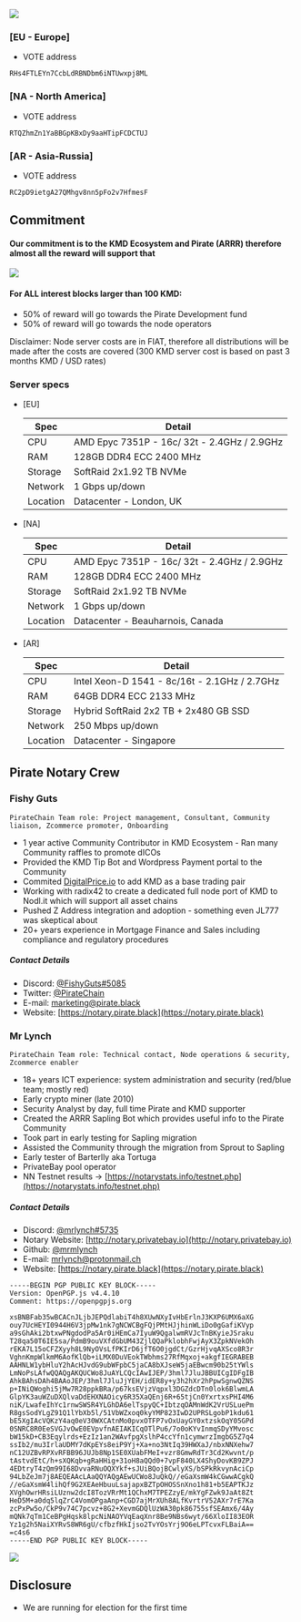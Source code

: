 ![](https://raw.githubusercontent.com/MrMLynch/NotaryNodes/master/season3/notarynodes/pirate/VotePirate.jpg)

### [EU - Europe] ###

- VOTE address

```
RHs4FTLEYn7CcbLdRBNDbm6iNTUwxpj8ML
```

### [NA - North America] ###

- VOTE address

```
RTQZhmZn1YaBBGpKBxDy9aaHTipFCDCTUJ
```

### [AR - Asia-Russia] ###

- VOTE address

```
RC2pD9ietgA27QMhgv8nn5pFo2v7HfmesF
```



## Commitment ##

#### Our commitment is to the KMD Ecosystem and Pirate (ARRR) therefore almost all the reward will support that ####

![](https://raw.githubusercontent.com/MrMLynch/NotaryNodes/master/season3/notarynodes/pirate/nn_accounts.png)


#### For ALL interest blocks larger than 100 KMD: ####
* 50% of reward will go towards the Pirate Development fund
* 50% of reward will go towards the node operators

Disclaimer: Node server costs are in FIAT, therefore all distributions will be made after the costs are covered (300 KMD server cost is based on past 3 months KMD / USD rates)


### Server specs ###

- [EU]

	| Spec     | Detail		|
	|----------|--------------------|
	| CPU      |AMD Epyc 7351P - 16c/ 32t - 2.4GHz / 2.9GHz	|
	| RAM      |128GB DDR4 ECC 2400 MHz				|
	| Storage  |SoftRaid 2x1.92 TB NVMe				|
    | Network  |1 Gbps up/down  |
	| Location |Datacenter - London, UK 			|

- [NA]

	| Spec     | Detail             |
	|----------|--------------------|
	| CPU      |AMD Epyc 7351P - 16c/ 32t - 2.4GHz / 2.9GHz |
	| RAM      |128GB DDR4 ECC 2400 MHz			|
	| Storage  |SoftRaid 2x1.92 TB NVMe	|
    | Network  |1 Gbps up/down  |
	| Location |Datacenter - Beauharnois, Canada		|

- [AR]

	| Spec     | Detail             |
	|----------|--------------------|
	| CPU      |Intel  Xeon-D 1541 - 8c/16t - 2.1GHz / 2.7GHz |
	| RAM      |64GB DDR4 ECC 2133 MHz			|
	| Storage  |Hybrid SoftRaid 2x2 TB + 2x480 GB SSD	|
    | Network  |250 Mbps up/down  |
	| Location |Datacenter - Singapore		|


## Pirate Notary Crew ##

### Fishy Guts ###
```PirateChain Team role: Project management, Consultant, Community liaison, Zcommerce promoter, Onboarding```

- 1 year active Community Contributor in KMD Ecosystem - Ran many Community raffles to promote dICOs
- Provided the KMD Tip Bot and Wordpress Payment portal to the Community
- Commited [DigitalPrice.io](https://digitalprice.io) to add KMD as a base trading pair
- Working with radix42 to create a dedicated full node port of KMD to Nodl.it which will support all asset chains
- Pushed Z Address integration and adoption - something even JL777 was skeptical about
- 20+ years experience in Mortgage Finance and Sales including compliance and regulatory procedures

##### Contact Details #####

- Discord: [@FishyGuts#5085](https://pirate.black/discord)
- Twitter: [@PirateChain](https://twitter.com/PirateChain)
- E-mail: marketing@pirate.black
- Website: [https://notary.pirate.black](https://notary.pirate.black)

### Mr Lynch ###
```PirateChain Team role: Technical contact, Node operations & security, Zcommerce enabler```

- 18+ years ICT experience: system administration and security (red/blue team; mostly red)
- Early crypto miner (late 2010)
- Security Analyst by day, full time Pirate and KMD supporter
- Created the ARRR Sapling Bot which provides useful info to the Pirate Community
- Took part in early testing for Sapling migration
- Assisted the Community through the migration from Sprout to Sapling
- Early tester of Barterlly aka Tortuga
- PrivateBay pool operator
- NN Testnet results -> [https://notarystats.info/testnet.php](https://notarystats.info/testnet.php)

##### Contact Details #####

- Discord: [@mrlynch#5735](https://pirate.black/discord)
- Notary Website: [http://notary.privatebay.io](http://notary.privatebay.io)
- Github: [@mrmlynch](https://github.com/MrMLynch)
- E-mail: mrlynch@protonmail.ch
- Website: [https://notary.pirate.black](https://notary.pirate.black)

```
-----BEGIN PGP PUBLIC KEY BLOCK-----
Version: OpenPGP.js v4.4.10
Comment: https://openpgpjs.org

xsBNBFab35wBCACnJLjbJEPQdlabiT4h8XUwNXyIvHbErlnJ3KXP6UMX6aXG
ouy7UcHEYI0944H6V3jpMw1nk7gNCWCBgFQjPMtHJjhinWLiDo0gGafiKVyp
a9sGhAki2btxwPNgdodPa5Ar0iHEmCa7IyuW9QgalwmRVJcTnBKyieJSraku
T28qa50T6IE5sa/PdmB9ouVXfdGbUM43ZjlQQaPklobhFwjAyX3ZpkNVekOh
rEKA7L15oCFZXyyh8L9NyOVsLfPKIrD6jfT6O0jgdCt/GzrHjvqAXSco8R3r
VghnKmpWlkmM6AofKlQb+iLMX0DuVEokTWbhms27RfMqxoj+akgfIEGRABEB
AAHNLW1ybHluY2hAcHJvdG9ubWFpbC5jaCA8bXJseW5jaEBwcm90b25tYWls
LmNoPsLAfwQQAQgAKQUCWo8JuAYLCQcIAwIJEP/3hml7JluJBBUICgIDFgIB
AhkBAhsDAh4BAAoJEP/3hml7JluJjYEH/idER8y+y3h2hXr2hPpwSgnwQZNS
p+INiQWoghi5jMw7R28ppkBRa/p67ksEVjzVqpxl3DGZdcDTn0lok6BlwmLA
GlpYK3auWZuDXQlvaDdEHXNAOicy6R35XaQEnj6R+65tjCn0YxrtxsPHI4M6
niK/LwafeIhYc1rnwSWSR4YLGhDA6elTspyQC+IbtzqOAMnWdK2VrUSLuePm
R8gsSodYLgZ91Q1lYbXb5l/51VbWZxoq0kyYMP823IwD2UPRSLgobP1kdu61
bE5XgIAcVQKzY4aq0eV30WXCAtnMo0pvxOTFP7vOxUayGY0xtzskOqY05GPd
0SNRC8R0EeSVGJvOwE0EVpvfnAEIAKICqOTlPu6/7o0oKYvInmqSDyYMvosc
bW15kD+CB3Eqylrds+EzIz1an2WAvfpgXslhP4ccYfn1cymwrzImgbG5Z7q4
ssIb2/mu3IrlaUDMY7dKpEYs8eiP9Yj+Xa+no3NtIq39HWXaJ/nbxNNXehw7
nC12UZBvRPXvRFBB96JUJb8Np1SE0XUabFMeI+vzr8GmwRdTr3Cd2Kwvnt/p
tAstvdEtC/h+sXQKqb+gRaHHig+31oH8aQQd0+7vpF840LX4ShyDovKB9ZPJ
4EDtryT4zQm99I68DvvaRNuOQXYkf+sJUiBQojBCwlyXS/bSPkRkvynAciCp
94LbZeJm7j8AEQEAAcLAaQQYAQgAEwUCWo8JuQkQ//eGaXsmW4kCGwwACgkQ
//eGaXsmW4lihQf9G2XEAeHbuuLsajapxBZTpOHOSSnXno1h81+b5EAPTKJz
XVghOwrHRsiLUznw2dcI8TozVRrMt1QChxM7TPEZzyE/mkYgFZwk9JaAt8Zt
HeD5M+a0dq5lqZrC4VomOPgaAnp+CGD7ajMrXUh8ALfKvrtrV52AXr7rE7Ka
zcPxPw5o/CkP9v74C7pcvz+8G2+XevmGDQlUzWA30pk86755sfSEAmx6/4Ay
mQNk7qTm1CeBPgHqsk8lpcNiNAOYVqEaqXnr8Be9NBs6wyt/66XloII83EOR
Yz1g2h5NaiXYRvS8WR6gU/cfbzfHkIjso2TvYOsYrj9O6eLPTcvxFLBaiA==
=c4s6
-----END PGP PUBLIC KEY BLOCK-----
```

![](https://raw.githubusercontent.com/MrMLynch/NotaryNodes/master/season3/notarynodes/pirate/welcome_pirates.jpg)

## Disclosure ##

- We are running for election for the first time

